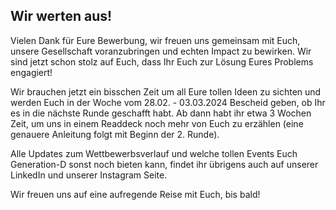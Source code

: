 ## Wir werten aus!

Vielen Dank für Eure Bewerbung, wir freuen uns gemeinsam mit Euch, unsere Gesellschaft voranzubringen und echten Impact zu bewirken. Wir sind jetzt schon stolz auf Euch, dass Ihr Euch zur Lösung Eures Problems engagiert!

Wir brauchen jetzt ein bisschen Zeit um all Eure tollen Ideen zu sichten und werden Euch in der Woche vom 28.02. - 03.03.2024 Bescheid geben, ob Ihr es in die nächste Runde geschafft habt. Ab dann habt ihr etwa 3 Wochen Zeit, um uns in einem Readdeck noch mehr von Euch zu erzählen (eine genauere Anleitung folgt mit Beginn der 2. Runde).

Alle Updates zum Wettbewerbsverlauf und welche tollen Events Euch Generation-D sonst noch bieten kann, findet ihr übrigens auch auf unserer LinkedIn und unserer Instagram Seite.

Wir freuen uns auf eine aufregende Reise mit Euch, bis bald!